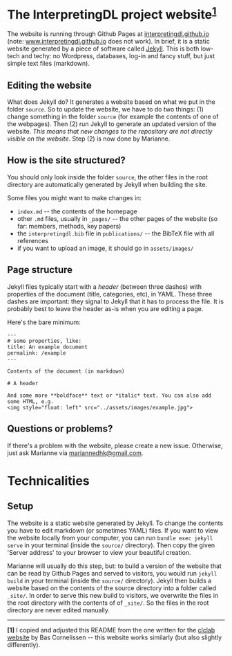 # The InterpretingDL project website<sup>[1](#fn1)</sup>

The website is running through Github Pages at [interpretingdl.github.io](http://interpretingdl.github.io) (note: www.interpretingdl.github.io does not work). 
In brief, it is a static website generated by a piece of software called [Jekyll](https://jekyllrb.com/).
This is both low-tech and techy: no Wordpress, databases, log-in and fancy stuff, but just simple text files (markdown).

## Editing the website
What does Jekyll do? It generates a website based on what we put in the folder `source`.
So to update the website, we have to do two things: (1) change something in the folder `source` (for example the contents of one of the webpages).
Then (2) run Jekyll to generate an updated version of the website. *This means that new changes to the repository are not directly visible on the website.* Step (2) is now done by Marianne.

## How is the site structured?
You should only look inside the folder `source`, the other files in the root directory are automatically generated by Jekyll when building the site.

Some files you might want to make changes in:
* `index.md` -- the contents of the homepage
* other `.md` files, usually in `_pages/` -- the other pages of the website (so far: members, methods, key papers)
* the `interpretingdl.bib` file in `publications/` -- the BibTeX file with all references
* if you want to upload an image, it should go in `assets/images/`

## Page structure
Jekyll files typically start with a *header* (between three dashes) with properties of the document (title, categories, etc), in YAML. These three dashes are important: they signal to Jekyll that it has to process the file. 
It is probably best to leave the header as-is when you are editing a page.

Here's the bare minimum:
```
---
# some properties, like:
title: An example document
permalink: /example
---

Contents of the document (in markdown)

# A header

And some more **boldface** text or *italic* text. You can also add some HTML, e.g.
<img style="float: left" src="../assets/images/example.jpg">

```

## Questions or problems?

If there's a problem with the website, please create a new issue. 
Otherwise, just ask Marianne via mariannedhk@gmail.com.

# Technicalities

## Setup
The website is a static website generated by Jekyll. To change the contents you have to edit markdown (or sometimes YAML) files. If you want to view the website locally from your computer, you can run `bundle exec jekyll serve` in your terminal (inside the `source/` directory). Then copy the given 'Server address' to your browser to view your beautiful creation.

Marianne will usually do this step, but: to build a version of the website that can be read by Github Pages and served to visitors, you would run `jekyll build` in your terminal (inside the `source/` directory). Jekyll then builds a website based on the contents of the source directory into a folder called `_site/`. In order to serve this new build to visitors, we overwrite the files in the root directory with the contents of of `_site/`. So the files in the root directory are never edited manually.

---
<a name="fn1"><b>[1]</b></a> I copied and adjusted this README from the one written for the [clclab website](http://projects.illc.uva.nl/LaCo/clclab) by Bas Cornelissen -- this website works similarly (but also slightly differently).
